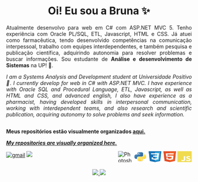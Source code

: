 <h1 align="center">Oi! Eu sou a Bruna ✨</h1>
<!--<img align="right" alt="avatar" height="300" src="https://raw.githubusercontent.com/brunagafo/projeto-curriculo/main/Imagens/avatar.png">-->
 
<p align="justify" >Atualmente desenvolvo para web em C# com ASP.NET MVC 5. Tenho experiência com Oracle PL/SQL, ETL, Javascript, HTML e CSS. Já atuei como farmacêutica, tendo desenvolvido competências na comunicação interpessoal, trabalho com equipes interdependentes, e também pesquisa e publicação científica, adquirindo autonomia para resolver problemas e buscar informações. Sou estudante de <b>Análise e desenvolvimento de Sistemas</b> na UP! 🌱.</p>

<p align="justify" > <i>I am a Systems Analysis and Development student at Universidade Positivo🌱. I currently develop for web in C# with ASP.NET MVC. I have experience with Oracle SQL and Procedural Language, ETL, Javascript, as well as HTML and CSS, and advanced english, I also have experience as a pharmacist, having developed skills in interpersonal communication, working with interdependent teams, and also research and scientific publication, acquiring autonomy to solve problems and seek information.</i></p>

##

<p><b>Meus repositórios estão visualmente organizados <a href="https://brunagafo.github.io/" alt="Link para repositórios" target="_blank" >aqui.</b></p>
<p><i><b>My repositories are visually organized <a href="https://brunagafo.github.io/" alt="Link para repositórios" target="_blank" >here.</b></i></p>
 
<div>
  <a href="mailto:brunagafo@gmail.com" target="_blank" ><img src="https://img.shields.io/badge/Gmail-D14836?style=for-the-badge&logo=gmail&logoColor=white"             alt="gmail"></a>
  <a href="https://www.linkedin.com/in/brunagafo/" target="_blank"><img src="https://img.shields.io/badge/-LinkedIn-%230077B5?style=for-the-badge&logo=linkedin&logoColor=white" target="_blank"></a> 
  <img align="right" alt="javascript" height="30" width="40" src="https://raw.githubusercontent.com/devicons/devicon/master/icons/javascript/javascript-plain.svg">
  <img align="right" alt="HTML" height="30" width="40" src="https://raw.githubusercontent.com/devicons/devicon/master/icons/html5/html5-original.svg">
  <img align="right" alt="CSS" height="30" width="40" src="https://raw.githubusercontent.com/devicons/devicon/master/icons/css3/css3-original.svg">
  <img align="right" alt="Python" height="30" width="40" src="https://raw.githubusercontent.com/devicons/devicon/master/icons/python/python-original.svg">
  <img align="right" alt="Photoshop" height="30" width="40" src="https://cdn.jsdelivr.net/gh/devicons/devicon/icons/photoshop/photoshop-plain.svg">
</div>

##

<div align="center">
  <a href="https://github.com/brunagafo">
    <img height="150em" src="https://github-readme-stats.vercel.app/api?username=brunagafo&count_private=true&include_all_commits=true&show_icons=true&theme=tokyonight&hide_border=false&show_owner=true"/>
    <img height="150em" src="https://github-readme-stats.vercel.app/api/top-langs/?username=brunagafo&theme=tokyonight&hide_border=false&&layout=compact"/>
  </a>
</div>

